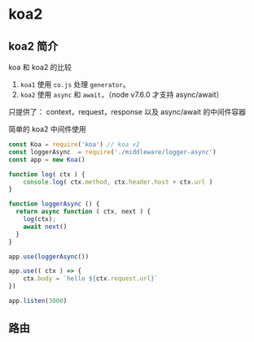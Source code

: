 # koa2

## koa2 简介

koa 和 koa2 的比较
1. `koa1` 使用 `co.js` 处理 `generator`。
2. `koa2` 使用 `async` 和 `await`，（node v7.6.0 才支持 async/await）

只提供了： context，request，response 以及 async/await 的中间件容器

简单的 koa2 中间件使用

```js
const Koa = require('koa') // koa v2
const loggerAsync  = require('./middleware/logger-async')
const app = new Koa()

function log( ctx ) {
    console.log( ctx.method, ctx.header.host + ctx.url )
}

function loggerAsync () {
  return async function ( ctx, next ) {
    log(ctx);
    await next()
  }
}

app.use(loggerAsync())

app.use(( ctx ) => {
    ctx.body = `hello ${ctx.request.url}`
})

app.listen(3000)
```

## 路由


